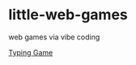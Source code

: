 # little-web-games
web games via vibe coding

[Typing Game](https://tcchiang.github.io/little-web-games/docs/falling_letters_typing_game.html)
